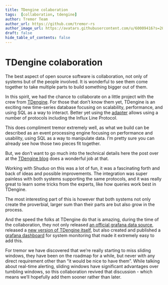 ```yaml
---
title: TDengine colaboration
tags:  [collaboration, tdengine]
author: Tremor Team
author_url: https://github.com/tremor-rs
author_image_url: https://avatars.githubusercontent.com/u/60009416?s=200&v=4
draft: false
hide_table_of_contents: false
---
```


# TDengine colaboration

The best aspect of open source software is collaboration, not only of systems but of the people involved. It is wonderful to see them come together to take multiple parts to build something bigger out of them.

In this spirit, we had the chance to collaborate on a little project with the crew from [TDengine](https://tdengine.com/). For those that don’t know them yet, TDengine is an exciting new time-series database focusing on scalability, performance, and using SQL as a way to interact. Better yet using the [adapter](https://docs.tdengine.com/reference/taosadapter) allows using a number of protocols including the Influx Line Protocol.

This does compliment tremor extremely well, as what we build can be described as an event processing engine focusing on performance and usability, using SQL as a way to manipulate data. I’m pretty sure you can already see how those two pieces fit together.

But, we don’t want to go much into the technical details here the post over at the [TDengine blog](https://tdengine.com/2022/06/14/6434.html) does a wonderful job at that.

Working with Shuduo on this was a lot of fun, it was a fascinating forth and back of ideas and possible improvements. The integration was super painless with both systems supporting the same protocols, and it was really great to learn some tricks from the experts, like how queries work best in TDengine.

The most interesting part of this is however that both systems not only create the proverbial, larger sum than their parts are but also grow in the process.

And the speed the folks at TDengine do that is amazing, during the time of the collaboration, they not only released [an official grafana data source](https://grafana.com/grafana/plugins/tdengine-datasource/), released a [new version of TDengine itself](https://github.com/taosdata/TDengine/releases/tag/ver-2.6.0.1), but also created and published a [grafana dashboard](https://grafana.com/grafana/dashboards/16388) for system monitoring that made it extremely easy to add this.

For tremor we have discovered that we’re really starting to miss sliding windows, they have been on the roadmap for a while, but never with any direct requirement other than “it would be nice to have them”. While talking about real-time alerting, sliding windows have significant advantages over tumbling windows, so this collaboration revived that discussion - which means we’ll hopefully add them sooner rather than later.

